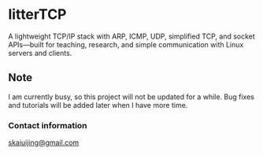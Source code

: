 # litterTCP
A lightweight TCP/IP stack with ARP, ICMP, UDP, simplified TCP, and socket APIs—built for teaching, research, and simple communication with Linux servers and clients.



## Note
I am currently busy, so this project will not be updated for a while.  Bug fixes and tutorials will be added later when I have more time.

### Contact information

[skaiuijing@gmail.com](mailto:skaiuijing@gmail.com)
